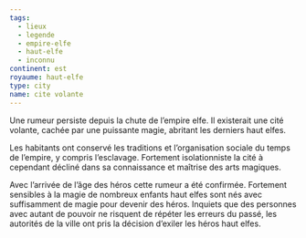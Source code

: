 ```yaml
---
tags:
  - lieux
  - legende
  - empire-elfe
  - haut-elfe
  - inconnu
continent: est
royaume: haut-elfe
type: city
name: cite volante
---
```


Une rumeur persiste depuis la chute de l’empire elfe. Il existerait une cité volante, cachée par une puissante magie, abritant les derniers haut elfes. 

Les habitants ont conservé les traditions et l’organisation sociale du temps de l’empire, y compris l’esclavage. Fortement isolationniste la cité à cependant décliné dans sa connaissance et maîtrise des arts magiques.

Avec l’arrivée de l’âge des héros cette rumeur a été confirmée. Fortement sensibles à la magie de nombreux enfants haut elfes sont nés avec suffisamment de magie pour devenir des héros. Inquiets que des personnes avec autant de pouvoir ne risquent de répéter les erreurs du passé, les autorités de la ville ont pris la décision d’exiler les héros haut elfes.